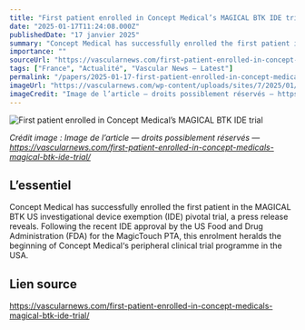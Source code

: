 ```yaml
---
title: "First patient enrolled in Concept Medical’s MAGICAL BTK IDE trial"
date: "2025-01-17T11:24:08.000Z"
publishedDate: "17 janvier 2025"
summary: "Concept Medical has successfully enrolled the first patient in the MAGICAL BTK US investigational device exemption (IDE) pivotal trial, a press release reveals. Following the recent IDE approval by the US Food and Drug Administration (FDA) for the MagicTouch PTA, this enrolment heralds the beginning of Concept Medical&#8216;s peripheral clinical trial programme in the USA."
importance: ""
sourceUrl: "https://vascularnews.com/first-patient-enrolled-in-concept-medicals-magical-btk-ide-trial/"
tags: ["France", "Actualité", "Vascular News — Latest"]
permalink: "/papers/2025-01-17-first-patient-enrolled-in-concept-medicals-magical-btk-ide-trial"
imageUrl: "https://vascularnews.com/wp-content/uploads/sites/7/2025/01/Concept-Medical-logo-web.png"
imageCredit: "Image de l’article — droits possiblement réservés — https://vascularnews.com/first-patient-enrolled-in-concept-medicals-magical-btk-ide-trial/"
---
```


![First patient enrolled in Concept Medical’s MAGICAL BTK IDE trial](https://vascularnews.com/wp-content/uploads/sites/7/2025/01/Concept-Medical-logo-web.png)

*Crédit image : Image de l’article — droits possiblement réservés — https://vascularnews.com/first-patient-enrolled-in-concept-medicals-magical-btk-ide-trial/*

## L’essentiel

Concept Medical has successfully enrolled the first patient in the MAGICAL BTK US investigational device exemption (IDE) pivotal trial, a press release reveals. Following the recent IDE approval by the US Food and Drug Administration (FDA) for the MagicTouch PTA, this enrolment heralds the beginning of Concept Medical&#8216;s peripheral clinical trial programme in the USA.

## Lien source

https://vascularnews.com/first-patient-enrolled-in-concept-medicals-magical-btk-ide-trial/
